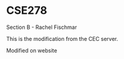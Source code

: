 # CSE278
Section B - Rachel Fischmar


This is the modification from the CEC server.

Modified on website
